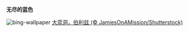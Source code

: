 
**无尽的蓝色**

![bing-wallpaper](https://www.bing.com/th?id=OHR.BlueBelize_ZH-CN9875040666_1920x1080.jpg)
[大蓝洞，伯利兹 (© JamiesOnAMission/Shutterstock)](https://www.bing.com/search?q=%E4%BC%AF%E5%88%A9%E5%85%B9%E5%A4%A7%E8%93%9D%E6%B4%9E&amp;form=hpcapt&amp;mkt=zh-cn)
  